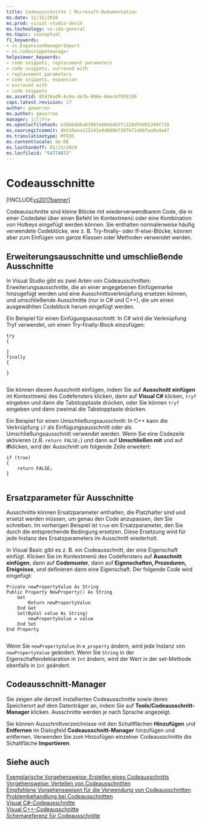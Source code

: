 ```yaml
---
title: Codeausschnitte | Microsoft-Dokumentation
ms.date: 11/15/2016
ms.prod: visual-studio-dev14
ms.technology: vs-ide-general
ms.topic: conceptual
f1_keywords:
- vs.ExpansionManagerImport
- vs.codesnippetmanager
helpviewer_keywords:
- code snippets, replacement parameters
- code snippets, surround with
- replacement parameters
- code snippets, expansion
- surround with
- code snippets
ms.assetid: 85976ad9-4c9a-4e7b-896e-66ec6f955199
caps.latest.revision: 17
author: gewarren
ms.author: gewarren
manager: jillfra
ms.openlocfilehash: e28ebd46a03983e60ebdd3fc22dd55d85249f710
ms.sourcegitcommit: 8b538eea125241e9d6d8b7297b72a66faa9a4a47
ms.translationtype: MTE95
ms.contentlocale: de-DE
ms.lasthandoff: 01/23/2019
ms.locfileid: "54774872"
---
```

# <a name="code-snippets"></a>Codeausschnitte
[!INCLUDE[vs2017banner](../includes/vs2017banner.md)]

Codeausschnitte sind kleine Blöcke mit wiederverwendbarem Code, die in einer Codedatei über einen Befehl im Kontextmenü oder eine Kombination von Hotkeys eingefügt werden können. Sie enthalten normalerweise häufig verwendete Codeblöcke, wie z. B. Try-finally- oder If-else-Blöcke, können aber zum Einfügen von ganze Klassen oder Methoden verwendet werden.  
  
## <a name="expansion-snippets-and-surround-with-snippets"></a>Erweiterungsausschnitte und umschließende Ausschnitte  
 In Visual Studio gibt es zwei Arten von Codeausschnitten: Erweiterungsausschnitte, die an einer angegebenen Einfügemarke hinzugefügt werden und eine Ausschnittsverknüpfung ersetzen können, und umschließende Ausschnitte (nur in C# und C++), die um einen ausgewählten Codeblock herum eingefügt werden.  
  
 Ein Beispiel für einen Einfügungsausschnitt: In C# wird die Verknüpfung Tryf verwendet, um einen Try-finally-Block einzufügen:  
  
```  
try  
{  
  
}  
finally  
{  
  
}  
  
```  
  
 Sie können diesen Ausschnitt einfügen, indem Sie auf **Ausschnitt einfügen** im Kontextmenü des Codefensters klicken, dann auf **Visual C#** klicken, `tryf` eingeben und dann die Tabstopptaste drücken, oder Sie können `tryf` eingeben und dann zweimal die Tabstopptaste drücken.  
  
 Ein Beispiel für einen Umschließungsausschnitt: In C++ kann die Verknüpfung `if` als Einfügungsausschnitt oder als Umschließungsausschnitt verwendet werden. Wenn Sie eine Codezeile aktivieren (z.B. `return FALSE;`) und dann auf **Umschließen mit** und auf **if**klicken, wird der Ausschnitt um folgende Zeile erweitert:  
  
```  
if (true)  
{  
    return FALSE;  
}  
  
```  
  
## <a name="snippet-replacement-parameters"></a>Ersatzparameter für Ausschnitte  
 Ausschnitte können Ersatzparameter enthalten, die Platzhalter sind und ersetzt werden müssen, um genau den Code anzupassen, den Sie schreiben. Im vorherigen Beispiel ist `true` ein Ersatzparameter, den Sie durch die entsprechende Bedingung ersetzen. Diese Ersetzung wird für jede Instanz des Ersatzparameters im Ausschnitt wiederholt.  
  
 In Visual Basic gibt es z. B. ein Codeausschnitt, der eine Eigenschaft einfügt. Klicken Sie im Kontextmenü des Codefensters auf **Ausschnitt einfügen**, dann auf **Codemuster**, dann auf **Eigenschaften, Prozeduren, Ereignisse**, und definieren dann eine Eigenschaft. Der folgende Code wird eingefügt:  
  
```  
Private newPropertyValue As String  
Public Property NewProperty() As String  
    Get  
        Return newPropertyValue  
    End Get  
    Set(ByVal value As String)  
        newPropertyValue = value  
    End Set  
End Property  
  
```  
  
 Wenn Sie `newPropertyValue` in `m_property` ändern, wird jede Instanz von `newPropertyValue` geändert. Wenn Sie `String` in der Eigenschaftendeklaration in `Int` ändern, wird der Wert in der set-Methode ebenfalls in `Int` geändert.  
  
## <a name="code-snippet-manager"></a>Codeausschnitt-Manager  
 Sie zeigen alle derzeit installierten Codeausschnitte sowie deren Speicherort auf dem Datenträger an, indem Sie auf **Tools/Codeausschnitt-Manager** klicken. Ausschnitte werden je nach Sprache angezeigt.  
  
 Sie können Ausschnittverzeichnisse mit den Schaltflächen **Hinzufügen** und **Entfernen** im Dialogfeld **Codeausschnitt-Manager** hinzufügen und entfernen. Verwenden Sie zum Hinzufügen einzelner Codeausschnitte die Schaltfläche **Importieren**.  
  
## <a name="see-also"></a>Siehe auch  
 [Exemplarische Vorgehensweise: Erstellen eines Codeausschnitts](../ide/walkthrough-creating-a-code-snippet.md)   
 [Vorgehensweise: Verteilen von Codeausschnitten](../ide/how-to-distribute-code-snippets.md)   
 [Empfohlene Vorgehensweisen für die Verwendung von Codeausschnitten](../ide/best-practices-for-using-code-snippets.md)   
 [Problembehandlung bei Codeausschnitten](../ide/troubleshooting-snippets.md)   
 [Visual C#-Codeausschnitte](../ide/visual-csharp-code-snippets.md)   
 [Visual C++-Codeausschnitte](../ide/visual-cpp-code-snippets.md)   
 [Schemareferenz für Codeausschnitte](../ide/code-snippets-schema-reference.md)
